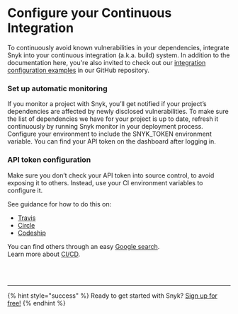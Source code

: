 # Configure your Continuous Integration

To continuously avoid known vulnerabilities in your dependencies, integrate Snyk into your continuous integration \(a.k.a. build\) system. In addition to the documentation here, you're also invited to check out our [integration configuration examples](https://github.com/snyk-samples/snyk-cicd-integration-examples) in our GitHub repository.

### Set up automatic monitoring

If you monitor a project with Snyk, you’ll get notified if your project’s dependencies are affected by newly disclosed vulnerabilities. To make sure the list of dependencies we have for your project is up to date, refresh it continuously by running Snyk monitor in your deployment process. Configure your environment to include the SNYK\_TOKEN environment variable. You can find your API token on the dashboard after logging in.

### API token configuration

Make sure you don’t check your API token into source control, to avoid exposing it to others. Instead, use your CI environment variables to configure it.

See guidance for how to do this on:

* [Travis](https://docs.travis-ci.com/user/environment-variables/)
* [Circle](https://circleci.com/docs/environment-variables/)
* [Codeship](https://codeship.com/documentation/continuous-integration/set-environment-variables/)

You can find others through an easy [Google search](https://www.google.co.uk/search?q=setting+up+env+variables+in+CI).  
Learn more about [CI/CD](https://snyk.io/learn/what-is-ci-cd-pipeline-and-tools-explained/).

 
<br><br><hr>

{% hint style="success" %}
Ready to get started with Snyk? [Sign up for free!](https://snyk.io/login?cta=sign-up&loc=footer&page=support_docs_page)
{% endhint %}